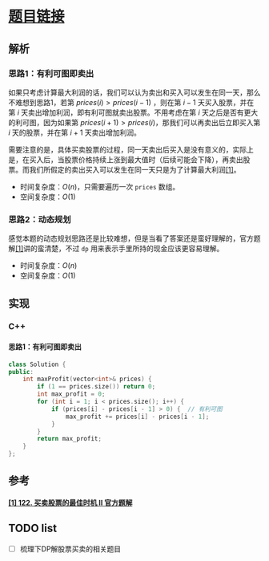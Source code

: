# [题目链接](https://leetcode-cn.com/problems/best-time-to-buy-and-sell-stock-ii/)

## 解析

### 思路1：有利可图即卖出

如果只考虑计算最大利润的话，我们可以认为卖出和买入可以发生在同一天，那么不难想到思路1，若第 $prices(i) > prices(i - 1)$ ，则在第 $i - 1$ 天买入股票，并在第 $i$ 天卖出增加利润，即有利可图就卖出股票。不用考虑在第 $i$ 天之后是否有更大的利可图，因为如果第 $prices(i + 1) > prices(i)$，那我们可以再卖出后立即买入第 $i$ 天的股票，并在第 $i + 1$ 天卖出增加利润。

需要注意的是，具体买卖股票的过程，同一天卖出后买入是没有意义的，实际上是，在买入后，当股票价格持续上涨到最大值时（后续可能会下降），再卖出股票。而我们所假定的卖出买入可以发生在同一天只是为了计算最大利润[[1]](#1-122-买卖股票的最佳时机-ii-官方题解)。

* 时间复杂度：$O(n)$，只需要遍历一次 `prices` 数组。
* 空间复杂度：$O(1)$

### 思路2：动态规划

感觉本题的动态规划思路还是比较难想，但是当看了答案还是蛮好理解的，官方题解[[1]](#1-122-买卖股票的最佳时机-ii-官方题解)讲的蛮清楚，不过 `dp` 用来表示手里所持的现金应该更容易理解。

* 时间复杂度：$O(n)$
* 空间复杂度：$O(1)$

## 实现

### C++

#### 思路1：有利可图即卖出

```C++
class Solution {
public:
    int maxProfit(vector<int>& prices) {
        if (1 == prices.size()) return 0;
        int max_profit = 0;
        for (int i = 1; i < prices.size(); i++) {
            if (prices[i] - prices[i - 1] > 0) {  // 有利可图
                max_profit += prices[i] - prices[i - 1];
            }
        }
        return max_profit;
    }
};
```



## 参考

####  [[1] 122. 买卖股票的最佳时机 II 官方题解](https://leetcode-cn.com/problems/best-time-to-buy-and-sell-stock-ii/solution/mai-mai-gu-piao-de-zui-jia-shi-ji-ii-by-leetcode-s/)

## TODO list
- [ ] 梳理下DP解股票买卖的相关题目